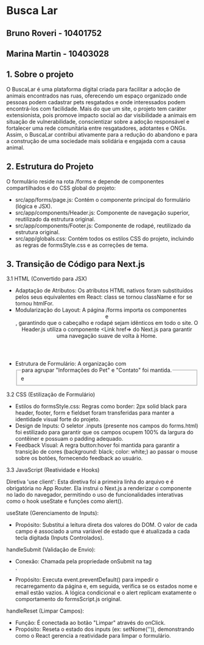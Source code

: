 # Busca Lar

## Bruno Roveri - 10401752
## Marina Martin - 10403028

## 1. Sobre o projeto

O BuscaLar é uma plataforma digital criada para facilitar a adoção de animais encontrados nas ruas, oferecendo um espaço organizado onde pessoas podem cadastrar pets resgatados e onde interessados podem encontrá-los com facilidade. Mais do que um site, o projeto tem caráter extensionista, pois promove impacto social ao dar visibilidade a animais em situação de vulnerabilidade, conscientizar sobre a adoção responsável e fortalecer uma rede comunitária entre resgatadores, adotantes e ONGs. Assim, o BuscaLar contribui ativamente para a redução do abandono e para a construção de uma sociedade mais solidária e engajada com a causa animal.

## 2. Estrutura do Projeto

O formulário reside na rota /forms e depende de componentes compartilhados e do CSS global do projeto:
- src/app/forms/page.js: Contém o componente principal do formulário (lógica e JSX).
- src/app/components/Header.js: Componente de navegação superior, reutilizado da estrutura original.
- src/app/components/Footer.js: Componente de rodapé, reutilizado da estrutura original.
- src/app/globals.css: Contém todos os estilos CSS do projeto, incluindo as regras de formsStyle.css e as correções de tema.

## 3. Transição de Código para Next.js

3.1 HTML (Convertido para JSX)
- Adaptação de Atributos: Os atributos HTML nativos foram substituídos pelos seus equivalentes em React: class se tornou className e for se tornou htmlFor.
- Modularização do Layout: A página /forms importa os componentes <Header /> e <Footer />, garantindo que o cabeçalho e rodapé sejam idênticos em todo o site. O Header.js utiliza o componente <Link href=> do Next.js para garantir uma navegação suave de volta à Home.
- Estrutura de Formulário: A organização com <fieldset> e <legend> para agrupar "Informações do Pet" e "Contato" foi mantida.

3.2 CSS (Estilização de Formulário)
- Estilos do formsStyle.css: Regras como border: 2px solid black para header, footer, form e fieldset foram transferidas para manter a identidade visual forte do projeto.
- Design de Inputs: O seletor .inputs (presente nos campos do forms.html) foi estilizado para garantir que os campos ocupem 100% da largura do contêiner e possuam o padding adequado.
- Feedback Visual: A regra button:hover foi mantida para garantir a transição de cores (background: black; color: white;) ao passar o mouse sobre os botões, fornecendo feedback ao usuário.

3.3 JavaScript (Reatividade e Hooks)

Diretiva 'use client': Esta diretiva foi a primeira linha do arquivo e é obrigatória no App Router. Ela instrui o Next.js a renderizar o componente no lado do navegador, permitindo o uso de funcionalidades interativas como o hook useState e funções como alert().

useState (Gerenciamento de Inputs):
- Propósito: Substitui a leitura direta dos valores do DOM. O valor de cada campo é associado a uma variável de estado que é atualizada a cada tecla digitada (Inputs Controlados).

handleSubmit (Validação de Envio):
- Conexão: Chamada pela propriedade onSubmit na tag <form>.
- Propósito: Executa event.preventDefault() para impedir o recarregamento da página e, em seguida, verifica se os estados nome e email estão vazios. A lógica condicional e o alert replicam exatamente o comportamento do formsScript.js original.

handleReset (Limpar Campos):
- Função: É conectada ao botão "Limpar" através do onClick.
- Propósito: Reseta o estado dos inputs (ex: setNome('')), demonstrando como o React gerencia a reatividade para limpar o formulário.

